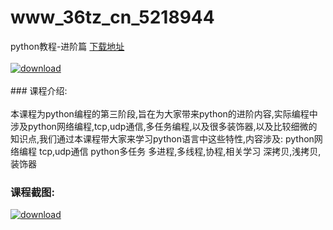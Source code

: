 # www_36tz_cn_5218944
python教程-进阶篇
[下载地址](http://www.36tz.cn/article/5218944 "下载地址")
<br/></br>[![download](http://36tz.cn/muke_img/2021_03_1-48-300x182.png "下载地址")](http://www.36tz.cn/article/5218944 "下载地址")
<br/></br>### 课程介绍:<br/></br>本课程为python编程的第三阶段,旨在为大家带来python的进阶内容,实际编程中涉及python网络编程,tcp,udp通信,多任务编程,以及很多装饰器,以及比较细微的知识点,我们通过本课程带大家来学习python语言中这些特性,内容涉及:
python网络编程
tcp,udp通信
python多任务
多进程,多线程,协程,相关学习
深拷贝,浅拷贝,装饰器

### 课程截图:
[![download](http://36tz.cn/muke_img/2021_03_2-44.png "下载地址")](http://www.36tz.cn/article/5218944 "下载地址")
